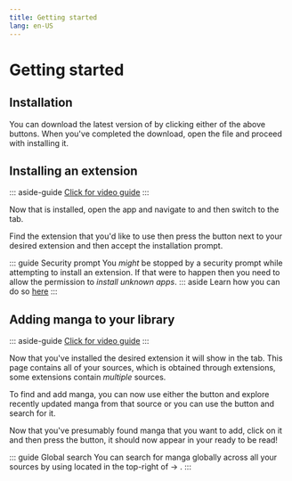 ```yaml
---
title: Getting started
lang: en-US
---
```


# Getting started

## Installation

<DownloadButtons downloadStableTag="Tachiyomi" downloadPreviewTag="Tachiyomi Preview"/>

You can download the latest version of <Navigation item="tachiyomi"/> by clicking either of the above buttons.
When you've completed the download, open the <VersionTag fileName/> file and proceed with installing it.

## Installing an extension

::: aside-guide
[<MaterialIcon icon-name="videocam"/> Click for video guide](/assets/media/video-guide-extension-install.webm)
:::

Now that <Navigation item="tachiyomi"/> is installed, open the app and navigate to <Navigation item="browse"/> and then switch to the <Navigation item="tab_extensions"/> tab.

Find the extension that you'd like to use then press the <Navigation item="install"/> button next to your desired extension and then accept the installation prompt.

::: guide Security prompt
You *might* be stopped by a security prompt while attempting to install an extension. If that were to happen then you need to allow <Navigation item="tachiyomi"/> the permission to *install unknown apps*.
::: aside
Learn how you can do so [here](/help/faq/#how-do-i-allow-third-party-installations)
:::

## Adding manga to your library

::: aside-guide
[<MaterialIcon icon-name="videocam"/> Click for video guide](/assets/media/video-guide-library-add-to.webm)
:::

Now that you've installed the desired extension it will show in the <Navigation item="tab_sources"/> tab. This page contains all of your sources, which is obtained through extensions, some extensions contain *multiple* sources.

To find and add manga, you can now use either the <Navigation item="button_latest"/> button and explore recently updated manga from that source or you can use the <Navigation item="button_browse"/> button and search for it.

Now that you've presumably found manga that you want to add, click on it and then press the <Navigation item="bookmark"/> button, it should now appear in your <Navigation item="library"/> ready to be read!

::: guide Global search
You can search for manga globally across all your sources by using <Navigation item="search"/> located in the top-right of <Navigation item="browse"/> → <Navigation item="tab_sources"/>.
:::
